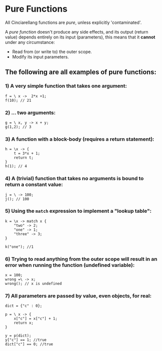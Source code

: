 # Pure Functions

All Cinciarellang functions are *pure*, unless explicitly 'contaminated'.

A *pure function* doesn't produce any side effects, and its output (return value) depends entirely on its input (parameters), this means that it **cannot** under any circumstance:

* Read from (or write to) the outer scope.
* Modify its input parameters.

## The following are all examples of pure functions:



### 1) A very simple function that takes one argument:
```
f = \ x ->  2*x +1;
f(10); // 21
```
### 2) ... two arguments:
```
g = \ x, y -> x + y;
g(1,2); // 3
```

### 3) A function with a block-body (requires a return statement):
```
h = \x -> {
    t = 3*x + 1;
    return t;
}
h(1); // 4
```

### 4) A (trivial) function that takes no arguments is bound to return a constant value:

```
j = \ -> 100;
j(); // 100
```

### 5) Using the `match` expression to implement a "lookup table":

```
k = \x -> match x {
    "two" -> 2;
    "one" -> 1;
    "three" -> 3;
}

k("one"); //1
```

### 6) Trying to read anything from the outer scope will result in an error when running the function **(undefined variable)**:

```
x = 100;
wrong =\ -> x;
wrong(); // x is undefined
```

### 7) All parameters are passed by value, **even objects, for real**:

```
dict = {"c" : 0};

p = \ x -> {
    x["c"] = x["c"] + 1;
    return x;
}

y = p(dict);
y["c"] == 1; //true
dict["c"] == 0; //true
```
